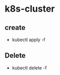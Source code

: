 # k8s-cluster

## create 

* kubectl apply -f <file-name>

## Delete 

* kubectl delete -f <file-name>
